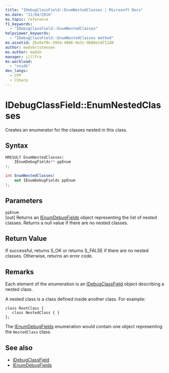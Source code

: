 ```yaml
---
title: "IDebugClassField::EnumNestedClasses | Microsoft Docs"
ms.date: "11/04/2016"
ms.topic: reference
f1_keywords:
  - "IDebugClassField::EnumNestedClasses"
helpviewer_keywords:
  - "IDebugClassField::EnumNestedClasses method"
ms.assetid: 2ba5ef0c-395e-4006-9e3c-9b06e1d711d0
author: madskristensen
ms.author: madsk
manager: jillfra
ms.workload:
  - "vssdk"
dev_langs:
  - CPP
  - CSharp
---
```

# IDebugClassField::EnumNestedClasses
Creates an enumerator for the classes nested in this class.

## Syntax

```cpp
HRESULT EnumNestedClasses(
    IEnumDebugFields** ppEnum
);
```

```csharp
int EnumNestedClasses(
    out IEnumDebugFields ppEnum
);
```

## Parameters
`ppEnum`\
[out] Returns an [IEnumDebugFields](../../../extensibility/debugger/reference/ienumdebugfields.md) object representing the list of nested classes. Returns a null value if there are no nested classes.

## Return Value
If successful, returns S_OK or returns S_FALSE if there are no nested classes. Otherwise, returns an error code.

## Remarks
Each element of the enumeration is an [IDebugClassField](../../../extensibility/debugger/reference/idebugclassfield.md) object describing a nested class.

A nested class is a class defined inside another class. For example:

```
class RootClass {
   class NestedClass { }
};
```

The [IEnumDebugFields](../../../extensibility/debugger/reference/ienumdebugfields.md) enumeration would contain one object representing the `NestedClass` class.

## See also
- [IDebugClassField](../../../extensibility/debugger/reference/idebugclassfield.md)
- [IEnumDebugFields](../../../extensibility/debugger/reference/ienumdebugfields.md)
